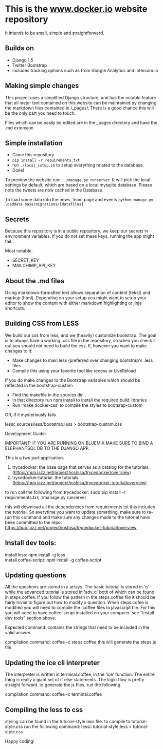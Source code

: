 This is the www.docker.io website repository
==============================================

It intends to be small, simple and straightforward.

Builds on
----------

* Django 1.5
* Twitter Bootstrap
* Includes tracking options such as from Google Analytics and Intercom.io


Making simple changes
---------------------

This project uses a simplified Django structure, and has the notable feature that all major text contained on this
 website can be maintained by changing the markdown files contained in /_pages/. There is a good chance this will
 be the only part you need to touch.

Files which can be easily be edited are in the _pages directory and have the .md extension.


Simple installation
-------------------

* Clone this repository
* ``pip install -r requirements.txt``
* run ``./local_setup.sh`` to setup everything related to the database.
* Done!

To preview the website run: `` ./manage.py runserver``. It will pick the local settings by default, which are
based on a local mysqlite database. Please note the tweets are now cached in the Database.

To load some data into the news, team page and events
``python manage.py loaddata base/migrations/[datafiles]``


Secrets
-------

Because this repository is in a public repository, we keep our secrets in environment variables. If you do not
set these keys, running the app might fail.

Most notable:

* SECRET_KEY
* MAILCHIMP_API_KEY


About the .md files
--------------------

Using markdown-formatted text allows separation of content (tekst) and markup (html). Depending on your setup
you might want to setup your editor to show the content with either markdown highlighting or jinja shortcuts.


Building CSS from LESS
-----------------------
We build our css from less, and we (heavily) customize bootstrap. The goal is to always have a working .css file
in the repository, so when you check it out you should not need to build the css. If, however you want to make
changes to it:

* Make changes to main.less (preferred over changing bootstrap's .less files
* Compile this using your favorite tool like recess or LiveReload

If you do make changes to the Bootstrap variables which should be reflected in the bootstrap-custom
* Find the makefile in the sources dir
* In that directory run npm install to install the required build libraries
* Run 'make docker-css' to compile the styles to bootsrap-custom

OR, if it mysteriously fails

lessc sources/less/bootstrap.less > bootstrap-custom.css


Development Guide:

IMPORTANT: IF YOU ARE RUNNING ON BLUEMIX MAKE SURE TO BIND A ELEPHANTSQL DB TO THE DJANGO APP. 

This is a two part application.
1. trycedocker: the base page that serves as a catalog for the tutorials. (https://hub.jazz.net/project/joshisa/trycedocker/overview)
2. trycedocker-tutorial: the tutorials. (https://hub.jazz.net/project/joshisa/trycedocker-tutorial/overview)

to run call the following from trycedocker: sudo pip install -r requirements.txt;  ./manage.py runserver

this will download all the dependencies from requirements.txt this includes the tutorial.
So everytime you want to update something, make sure to re-run this command and make sure any changes made to 
the tutorial have been committed to the repo: https://hub.jazz.net/project/joshisa/trycedocker-tutorial/overview


Install dev tools:
-------------------------------
install less: npm install -g less      
install coffee-script: npm install -g coffee-script

Updating questions
-------------------------------
All the questions are stored in a arrays. The basic tutorial is stored in 'q' while the advanced tutorial
is stored in 'adv_q' both of which can be found in steps.coffee. If you follow the pattern in the steps.coffee 
file it should be fairly trivial to figure out how to modify a question. When steps.cofee is modified you
will need to compile the .coffee files to javascript file. For this you will need to have coffee-script 
installed on your computer. see "Install dev tools" section above. 

Expected command: contains the strings that need to be included in the valid answer.

compilation command: coffee -c steps.coffee 
this will generate the steps.js file.

Updating the ice cli interpreter
--------------------------------
The interpreter is written in terminal.coffee, in the 'ice' function. The entire thing is really a giant set of 
if else statements. The logic flow is pretty straight forward. to generate the js files, run the following.

compilation command: coffee -c terminal.coffee 

Compiling the less to css
--------------------------------
styling can be found in the tutorial-style.less file. to compile to tutorial-style.css
run the following command: lessc tutorial-style.less > tutorial-style.css

Happy coding!


